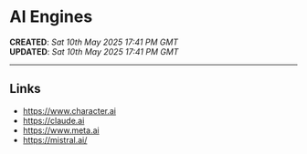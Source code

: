 # AI Engines

**CREATED**: *Sat 10th May 2025 17:41 PM GMT*  
**UPDATED**: *Sat 10th May 2025 17:41 PM GMT*   

-----

## Links

- https://www.character.ai
- https://claude.ai
- https://www.meta.ai
- https://mistral.ai/
